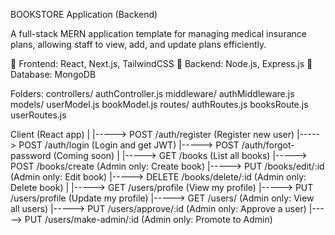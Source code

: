 BOOKSTORE Application (Backend)

A full-stack MERN application template for managing medical insurance plans, allowing staff to view, add, and update plans efficiently.

🔹 Frontend: React, Next.js, TailwindCSS
🔹 Backend: Node.js, Express.js
🔹 Database: MongoDB

Folders: 
controllers/
  authController.js 
middleware/
  authMiddleware.js
models/
  userModel.js
  bookModel.js
routes/
  authRoutes.js
  booksRoute.js
  userRoutes.js


Client (React app)
    |
    |-----> POST /auth/register       (Register new user)
    |-----> POST /auth/login           (Login and get JWT)
    |-----> POST /auth/forgot-password (Coming soon)
    |
    |-----> GET  /books                (List all books)
    |-----> POST /books/create         (Admin only: Create book)
    |-----> PUT  /books/edit/:id        (Admin only: Edit book)
    |-----> DELETE /books/delete/:id    (Admin only: Delete book)
    |
    |-----> GET  /users/profile         (View my profile)
    |-----> PUT  /users/profile         (Update my profile)
    |-----> GET  /users/                (Admin only: View all users)
    |-----> PUT  /users/approve/:id     (Admin only: Approve a user)
    |-----> PUT  /users/make-admin/:id  (Admin only: Promote to Admin)
